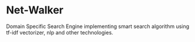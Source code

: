 # Net-Walker
Domain Specific Search Engine implementing smart search algorithm using tf-idf vectorizer, nlp and other technologies.
